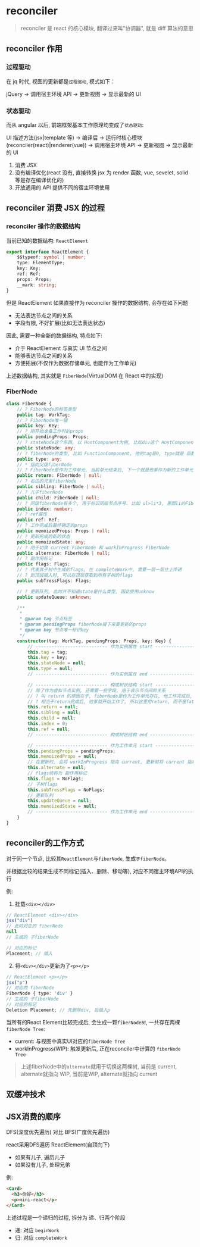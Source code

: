 # reconciler

> reconciler 是 react 的核心模块, 翻译过来叫"协调器", 就是 diff 算法的意思

## reconciler 作用

### 过程驱动

在 jq 时代, 视图的更新都是`过程驱动`, 模式如下：

jQuery -> 调用宿主环境 API -> 更新视图 -> 显示最新的 UI

### 状态驱动

而从 angular 以后, 前端框架基本工作原理均变成了`状态驱动`:

UI 描述方法(jsx|template 等) -> 编译后 -> 运行时核心模块(reconciler(react)|renderer(vue)) -> 调用宿主环境 API -> 更新视图 -> 显示最新的 UI

1. 消费 JSX
2. 没有编译优化(react 没有, 直接转换 jsx 为 render 函数, vue, sevelet, solid 等是存在编译优化的)
3. 开放通用的 API 提供不同的宿主环境使用

## reconciler 消费 JSX 的过程

### reconciler 操作的数据结构

当前已知的数据结构: `ReactElement`

```ts
export interface ReactElement {
	$$typeof: symbol | number;
	type: ElementType;
	key: Key;
	ref: Ref;
	props: Props;
	__mark: string;
}
```

但是 ReactElement 如果直接作为 reconciler 操作的数据结构, 会存在如下问题

- 无法表达节点之间的关系
- 字段有限, 不好扩展(比如无法表达状态)

因此, 需要一种全新的数据结构, 特点如下:

- 介于 ReactElement 与真实 UI 节点之间
- 能够表达节点之间的关系
- 方便拓展(不仅作为数据存储单元, 也能作为工作单元)

上述数据结构, 其实就是 `FiberNode`(VirtualDOM 在 React 中的实现)

### FiberNode

```ts
class FiberNode {
	// ? FiberNode的标签类型
	public tag: WorkTag;
	// ? FiberNode唯一键
	public key: Key;
	// ? 刚开始准备工作时的props
	public pendingProps: Props;
	// ? stateNode这个东西, 以 HostComponent为例, 比如div这个 HostComponent, 他的 stateNode 保留的就是 div这个DOM
	public stateNode: any;
	// ? fiberNode的类型, 比如 FunctionComponent, 他的tag是0, type就是 函数组件 本身: (props) => JSX
	public type: any;
	// * 指向父级fiberNode
	// ? FiberNode是作为工作单元, 当前单元结束后, 下一个就是他爹作为新的工作单元, 因此叫return
	public return: FiberNode | null;
	// ? 右边的兄弟fiberNode
	public sibling: FiberNode | null;
	// ? 儿子fiberNode
	public child: FiberNode | null;
	// ? 同级fiberNode有多个, 用于标识同级节点序号. 比如 ul>li*3, 里面li的FiberNode.index依次为 0 1 2
	public index: number;
	// ? ref属性
	public ref: Ref;
	// ? 工作完成后最终确定的props
	public memoizedProps: Props | null;
	// ? 更新完成的新的状态
	public memoizedState: any;
	// ? 用于切换 current FiberNode 和 workInProgress FiberNode
	public alternate: FiberNode | null;
	// ? 副作用标记
	public flags: Flags;
	// ? 代表其子树中生成的flags, 在 completeWork中, 需要一层一层往上传递
	// ? 到顶层插入时, 可以在顶层获取到所有子树的flags
	public subTressFlags: Flags;

	// ? 更新队列, 此时并不知道state是什么类型, 因此使用unknow
	public updateQueue: unknown;

	/**
	 *
	 * @param tag 节点标签
	 * @param pendingProps fiberNode接下来要更新的props
	 * @param key 节点唯一标识key
	 */
	constructor(tag: WorkTag, pendingProps: Props, key: Key) {
		// --------------------------- 作为实例属性 start ---------------------------
		this.tag = tag;
		this.key = key;
		this.stateNode = null;
		this.type = null;
		// --------------------------- 作为实例属性 end ---------------------------

		// --------------------------- 构成树状结构 start ---------------------------
		// 除了作为虚拟节点实例, 还需要一些字段, 用于表示节点间的关系
		// ? 叫 return 的原因在于, fiberNode是作为工作单元存在, 他工作完成后, 就指向他爹进行工作
		// ? 相当于return完成后, 他爹就开始工作了, 所以这里用return, 而不是father
		this.return = null;
		this.sibling = null;
		this.child = null;
		this.index = 0;
		this.ref = null;
		// --------------------------- 构成树状结构 end ---------------------------

		// --------------------------- 作为工作单元 start ---------------------------
		this.pendingProps = pendingProps;
		this.memoizedProps = null;
		// 在更新时, 会将 workInProgress 指向 current, 更新前将 current 指向 workInProgress
		this.alternate = null;
		// flags统称为 副作用标记
		this.flags = NoFlags;
		// 子树flags
		this.subTressFlags = NoFlags;
		// 更新队列
		this.updateQueue = null;
		this.memoizedState = null;
		// --------------------------- 作为工作单元 end ---------------------------
	}
}
```

## reconciler的工作方式

对于同一个节点, 比较其`ReactElement`与`fiberNode`, 生成`子fiberNode`。

并根据比较的结果生成不同标记(插入、删除、移动等), 对应不同宿主环境API的执行

例:
1. 挂载`<div></div>`
```ts
// ReactElement <div></div>
jsx("div")
// 此时对应的 fiberNode
null
// 生成的 子fiberNode

// 对应的标记
Placement; // 插入
```

2. 将`<div></div>`更新为了`<p></p>`

```ts
// ReactElement <p></p>
jsx("p")
// 对应的 fiberNode
FiberNode { type: 'div' }
// 生成的 子fiberNode
// 对应的标记
Deletion Placement; // 先删除div, 后插入p
```

当所有的React Element比较完成后, 会生成一颗`fiberNode树`, 一共存在两棵 `fiberNode Tree`:
+ current: 与视图中真实UI对应的`fiberNode Tree`
+ workInProgress(WIP): 触发更新后, 正在reconciler中计算的 `fiberNode Tree`

> 上述fiberNode中的`alternate`就用于切换这两棵树, 当前是 current, alternate就指向 WIP, 当前是WIP, alternate就指向 current


## 双缓冲技术



## JSX消费的顺序

DFS(深度优先遍历) 对比 BFS(广度优先遍历)

react采用DFS遍历 ReactElement(自顶向下)
+ 如果有儿子, 遍历儿子
+ 如果没有儿子, 处理兄弟

例:

```html
<Card>
  <h3>你好</h3>
  <p>mini-react</p>
</Card>
```

上述过程是一个递归的过程, 拆分为 递、归两个阶段
+ 递: 对应 `beginWork`
+ 归: 对应 `completeWork`

